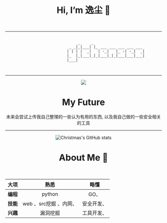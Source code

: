 
<div align="center">
  <h1>Hi, I’m 逸尘 👋</h1>
<br>

-----------------------------------------------------------------------------------------------------------------------------------------------------------------

```
  
					     _     _                       
					 _ _|_|___| |_ ___ ___ ___ ___ ___ 
					| | | |  _|   | -_|   |_ -| -_|  _|
					|_  |_|___|_|_|___|_|_|___|___|___|
					|___|                              

	
```

-----------------------------------------------------------------------------------------------------------------------------------------------------------------
<div align="center" ><img order-radius="100px" src="https://cdn.jsdelivr.net/gh/sun0225SUN/photos/images/202108300019556.gif"/></div>
  <h1>My Future</h1>

未来会尝试上传我自己整理的一些认为有用的东西, 以及我自己做的一些安全相关的工具

-----------------------------------------------------------------------------------------------------------------------------------------------------------------
<!-- 仓库动态 -->
![Christmas's GitHub stats](https://github-readme-stats.vercel.app/api?username=yichensec&show_icons=true&theme=tokyonight)
<br>
<div align="center">
<h1> About Me 👋</h1>
<br>

  | 		大项     |    熟悉      |  略懂 |
| :------------- | :----------:|:------------:|
| **编程**| python |GO、
|**技能**| web 、src挖掘 、内网、|安全开发、
|**兴趣**|漏洞挖掘|工具开发、

<br>
</div>
